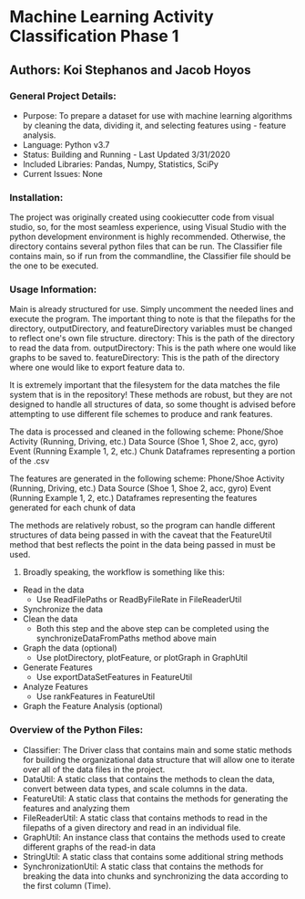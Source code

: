# Machine Learning Activity Classification Phase 1

## Authors: Koi Stephanos and Jacob Hoyos

### General Project Details:

- Purpose: To prepare a dataset for use with machine learning algorithms by cleaning the data, dividing it, and selecting features using - feature analysis.
- Language: Python v3.7
- Status: Building and Running - Last Updated 3/31/2020
- Included Libraries: Pandas, Numpy, Statistics, SciPy
- Current Issues: None

### Installation:

The project was originally created using cookiecutter code from visual studio, so, for the most seamless experience, using Visual Studio with the python development environment is highly recommended. Otherwise, the directory contains several python files that can be run. The Classifier file contains main, so if run from the commandline, the Classifier file should be the one to be executed. 

### Usage Information:

Main is already structured for use. Simply uncomment the needed lines and execute the program. The important thing to note is that the filepaths for the directory, outputDirectory, and featureDirectory variables must be changed to reflect one's own file structure. 
directory: This is the path of the directory to read the data from.
outputDirectory: This is the path where one would like graphs to be saved to.
featureDirectory: This is the path of the directory where one would like to export feature data to.

It is extremely important that the filesystem for the data matches the file system that is in the repository! These methods are robust, but they are not designed to handle all structures of data, so some thought is advised before attempting to use different file schemes to produce and rank features.

The data is processed and cleaned in the following scheme:
Phone/Shoe
  Activity (Running, Driving, etc.)
    Data Source (Shoe 1, Shoe 2, acc, gyro)
      Event (Running Example 1, 2, etc.)
        Chunk
          Dataframes representing a portion of the .csv
        
The features are generated in the following scheme:
Phone/Shoe
  Activity (Running, Driving, etc.)
    Data Source (Shoe 1, Shoe 2, acc, gyro)
      Event (Running Example 1, 2, etc.)
        Dataframes representing the features generated for each chunk of data
        
The methods are relatively robust, so the program can handle different structures of data being passed in with the caveat that the FeatureUtil method that best reflects the point in the data being passed in must be used. 

1. Broadly speaking, the workflow is something like this:
  - Read in the data
    - Use ReadFilePaths or ReadByFileRate in FileReaderUtil
  - Synchronize the data
  - Clean the data 
    - Both this step and the above step can be completed using the synchronizeDataFromPaths method above main
  - Graph the data (optional)
    - Use plotDirectory, plotFeature, or plotGraph in GraphUtil
  - Generate Features
    - Use exportDataSetFeatures in FeatureUtil
  - Analyze Features
    - Use rankFeatures in FeatureUtil
  - Graph the Feature Analysis (optional)

### Overview of the Python Files:

- Classifier: The Driver class that contains main and some static methods for building the organizational data structure that will allow one to iterate over all of the data files in the project. 
- DataUtil: A static class that contains the methods to clean the data, convert between data types, and scale columns in the data.
- FeatureUtil: A static class that contains the methods for generating the features and analyzing them
- FileReaderUtil: A static class that contains methods to read in the filepaths of a given directory and read in an individual file.
- GraphUtil: An instance class that contains the methods used to create different graphs of the read-in data
- StringUtil: A static class that contains some additional string methods 
- SynchronizationUtil: A static class that contains the methods for breaking the data into chunks and synchronizing the data according to the first column (Time).



